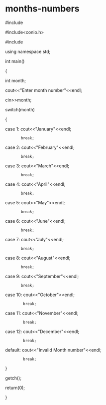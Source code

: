 # months-numbers

#include<iostream>

#include<conio.h>

#include<iomanip>

using namespace std;

int main()

{

   int month;

   cout<<"Enter month number"<<endl;

   cin>>month;

   switch(month)

   {

   case 1: cout<<"January"<<endl;

           break;

   case 2: cout<<"February"<<endl;

           break;

   case 3: cout<<"March"<<endl;

           break;

   case 4: cout<<"April"<<endl;

           break;

   case 5: cout<<"May"<<endl;

           break;

   case 6: cout<<"June"<<endl;

           break;

   case 7: cout<<"July"<<endl;

           break;

   case 8: cout<<"August"<<endl;

           break;

   case 9: cout<<"September"<<endl;

           break;

   case 10: cout<<"October"<<endl;

            break;

   case 11: cout<<"November"<<endl;

            break;

   case 12: cout<<"December"<<endl;

            break;

   default: cout<<"Invalid Month number"<<endl;

            break;

   }

   getch();

   return(0);

 

}

 



 

